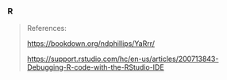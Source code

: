 ### R

> References:
>
> https://bookdown.org/ndphillips/YaRrr/
>
> https://support.rstudio.com/hc/en-us/articles/200713843-Debugging-R-code-with-the-RStudio-IDE
